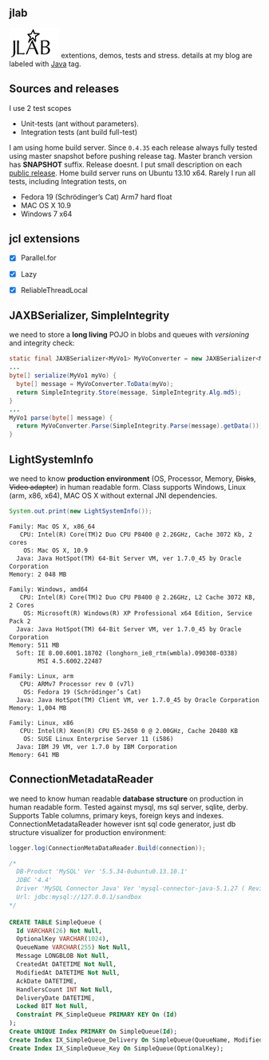 jlab
----
<img src='jlab-small.png'/> extentions, demos, tests and stress. details at my blog are labeled with [Java](http://devizer.blogspot.com/search/label/Java) tag.

Sources and releases
----
I use 2 test scopes
- Unit-tests (ant without parameters).
- Integration tests (ant build full-test)

I am using home build server. Since `0.4.35` each release always fully tested using master snapshot before pushing release tag. Master branch version has **SNAPSHOT** suffix. Release doesnt.
I put small description on each [public release](https://github.com/devizer/jlab/releases).
Home build server runs on Ubuntu 13.10 x64. Rarely I run all tests, including Integration tests, on
- Fedora 19 (Schrödinger’s Cat) Arm7 hard float
- MAC OS X 10.9
- Windows 7 x64

jcl extensions
----
- [x] Parallel.for
- [x] Lazy<T>
- [x] ReliableThreadLocal<T>



JAXBSerializer, SimpleIntegrity
----
we need to store a **long living** POJO in blobs and queues with *versioning* and integrity check:


```java
static final JAXBSerializer<MyVo1> MyVoConverter = new JAXBSerializer<MyVo1>(MyVo1.class);
...
byte[] serialize(MyVo1 myVo) {
  byte[] message = MyVoConverter.ToData(myVo);
  return SimpleIntegrity.Store(message, SimpleIntegrity.Alg.md5);
}
...
MyVo1 parse(byte[] message) {
  return MyVoConverter.Parse(SimpleIntegrity.Parse(message).getData());
}
```

LightSystemInfo
----
we need to know **production environment** (OS, Processor, Memory, <del>Disks</del>, <del>Video adapter</del>) in human readable form.
Class supports Windows, Linux (arm, x86, x64), MAC OS X without external JNI dependencies.

```java
System.out.print(new LightSystemInfo());
```
```
Family: Mac OS X, x86_64
   CPU: Intel(R) Core(TM)2 Duo CPU P8400 @ 2.26GHz, Cache 3072 Kb, 2 cores
    OS: Mac OS X, 10.9
  Java: Java HotSpot(TM) 64-Bit Server VM, ver 1.7.0_45 by Oracle Corporation
Memory: 2 048 MB
```
```
Family: Windows, amd64
   CPU: Intel(R) Core(TM)2 Duo CPU P8400 @ 2.26GHz, L2 Cache 3072 KB, 2 Cores
    OS: Microsoft(R) Windows(R) XP Professional x64 Edition, Service Pack 2
  Java: Java HotSpot(TM) 64-Bit Server VM, ver 1.7.0_45 by Oracle Corporation
Memory: 511 MB
  Soft: IE 8.00.6001.18702 (longhorn_ie8_rtm(wmbla).090308-0338)
        MSI 4.5.6002.22487
```
```
Family: Linux, arm
   CPU: ARMv7 Processor rev 0 (v7l)
    OS: Fedora 19 (Schrödinger’s Cat)
  Java: Java HotSpot(TM) Client VM, ver 1.7.0_45 by Oracle Corporation
Memory: 1,004 MB
```
```
Family: Linux, x86
   CPU: Intel(R) Xeon(R) CPU E5-2650 0 @ 2.00GHz, Cache 20480 KB
    OS: SUSE Linux Enterprise Server 11 (i586)
  Java: IBM J9 VM, ver 1.7.0 by IBM Corporation
Memory: 641 MB
```




ConnectionMetadataReader
----
we need to know human readable **database structure** on production in human readable form.
Tested against mysql, ms sql server, sqlite, derby.
Supports Table columns, primary keys, foreign keys and indexes.
ConnectionMetadataReader however isnt sql code generator,
just db structure visualizer for production environment:

```java
logger.log(ConnectionMetaDataReader.Build(connection));
```
```sql
/*
  DB-Product 'MySQL' Ver '5.5.34-0ubuntu0.13.10.1'
  JDBC '4.4'
  Driver 'MySQL Connector Java' Ver 'mysql-connector-java-5.1.27 ( Revision: alexander.soklakov@oracle.com-20131021093118-gtm1bh1vb450xipt )'
  Url: jdbc:mysql://127.0.0.1/sandbox
*/

CREATE TABLE SimpleQueue (
  Id VARCHAR(26) Not Null,
  OptionalKey VARCHAR(1024),
  QueueName VARCHAR(255) Not Null,
  Message LONGBLOB Not Null,
  CreatedAt DATETIME Not Null,
  ModifiedAt DATETIME Not Null,
  AckDate DATETIME,
  HandlersCount INT Not Null,
  DeliveryDate DATETIME,
  Locked BIT Not Null,
  Constraint PK_SimpleQueue PRIMARY KEY On (Id)
);
Create UNIQUE Index PRIMARY On SimpleQueue(Id);
Create Index IX_SimpleQueue_Delivery On SimpleQueue(QueueName, ModifiedAt);
Create Index IX_SimpleQueue_Key On SimpleQueue(OptionalKey);
```




